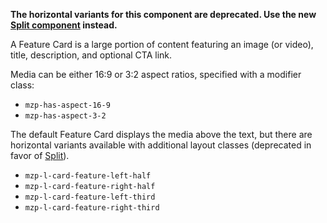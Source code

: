 **The horizontal variants for this component are deprecated. Use the new
[Split component](/components/detail/split--default) instead.**

A Feature Card is a large portion of content featuring an image (or video), title,
description, and optional CTA link.

Media can be either 16:9 or 3:2 aspect ratios, specified with a modifier class:
  - `mzp-has-aspect-16-9`
  - `mzp-has-aspect-3-2`

The default Feature Card displays the media above the text, but there are horizontal
variants available with additional layout classes (deprecated in favor of
[Split](/components/detail/split--default)).
  - `mzp-l-card-feature-left-half`
  - `mzp-l-card-feature-right-half`
  - `mzp-l-card-feature-left-third`
  - `mzp-l-card-feature-right-third`
